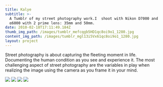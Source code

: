 ```yaml
---
title: Kalye
subtitle: >-
  A Tumblr of my street photography work.I  shoot with Nikon D7000 and Sony
  α6000 with 2 prime lens: 35mm and 50mm.
date: 2010-02-18T17:11:49.184Z
thumb_img_path: /images/tumblr_mefcqgb5HD1qc8oi9o1_1280.jpg
content_img_path: /images/tumblr_mgl13i5Vx61qc8oi9o1_1280.jpg
layout: project
---
```

Street photography is about capturing the fleeting moment in life. Documenting the human condition as you see and experience it. The most challenging aspect of street photography are the variables in play when realizing the image using the camera as you frame it in your mind.

![](/images/sp-crosswalk.jpg)
![](/images/sp-metro-layers.jpg)
![](/images/sp-abuela.jpg)
![](/images/sp-aliens.jpg)
